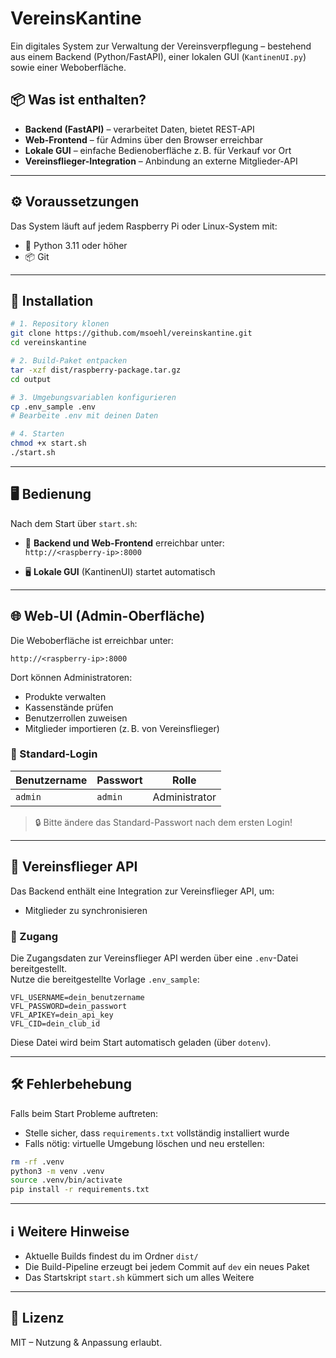 # VereinsKantine

Ein digitales System zur Verwaltung der Vereinsverpflegung – bestehend aus einem Backend (Python/FastAPI), einer lokalen GUI (`KantinenUI.py`) sowie einer Weboberfläche.

## 📦 Was ist enthalten?

- **Backend (FastAPI)** – verarbeitet Daten, bietet REST-API
- **Web-Frontend** – für Admins über den Browser erreichbar
- **Lokale GUI** – einfache Bedienoberfläche z. B. für Verkauf vor Ort
- **Vereinsflieger-Integration** – Anbindung an externe Mitglieder-API

---

## ⚙️ Voraussetzungen

Das System läuft auf jedem Raspberry Pi oder Linux-System mit:

- 🐍 Python 3.11 oder höher
- 📦 Git

---

## 🧾 Installation

```bash
# 1. Repository klonen
git clone https://github.com/msoehl/vereinskantine.git
cd vereinskantine

# 2. Build-Paket entpacken
tar -xzf dist/raspberry-package.tar.gz
cd output

# 3. Umgebungsvariablen konfigurieren
cp .env_sample .env
# Bearbeite .env mit deinen Daten

# 4. Starten
chmod +x start.sh
./start.sh
```

---

## 🖥️ Bedienung

Nach dem Start über `start.sh`:

- 📡 **Backend und Web-Frontend** erreichbar unter:  
  `http://<raspberry-ip>:8000`

- 🖥️ **Lokale GUI** (KantinenUI) startet automatisch

---

## 🌐 Web-UI (Admin-Oberfläche)

Die Weboberfläche ist erreichbar unter:

```
http://<raspberry-ip>:8000
```

Dort können Administratoren:

- Produkte verwalten
- Kassenstände prüfen
- Benutzerrollen zuweisen
- Mitglieder importieren (z. B. von Vereinsflieger)

### 🔐 Standard-Login

| Benutzername | Passwort    | Rolle        |
|--------------|-------------|--------------|
| `admin`      | `admin`  | Administrator |

> 🔒 Bitte ändere das Standard-Passwort nach dem ersten Login!

---

## 🔗 Vereinsflieger API

Das Backend enthält eine Integration zur Vereinsflieger API, um:

- Mitglieder zu synchronisieren


### 🔐 Zugang

Die Zugangsdaten zur Vereinsflieger API werden über eine `.env`-Datei bereitgestellt.  
Nutze die bereitgestellte Vorlage `.env_sample`:

```env
VFL_USERNAME=dein_benutzername
VFL_PASSWORD=dein_passwort
VFL_APIKEY=dein_api_key
VFL_CID=dein_club_id
```

Diese Datei wird beim Start automatisch geladen (über `dotenv`).

---

## 🛠 Fehlerbehebung

Falls beim Start Probleme auftreten:

- Stelle sicher, dass `requirements.txt` vollständig installiert wurde
- Falls nötig: virtuelle Umgebung löschen und neu erstellen:

```bash
rm -rf .venv
python3 -m venv .venv
source .venv/bin/activate
pip install -r requirements.txt
```

---

## ℹ️ Weitere Hinweise

- Aktuelle Builds findest du im Ordner `dist/`
- Die Build-Pipeline erzeugt bei jedem Commit auf `dev` ein neues Paket
- Das Startskript `start.sh` kümmert sich um alles Weitere

---

## 📄 Lizenz

MIT – Nutzung & Anpassung erlaubt.
